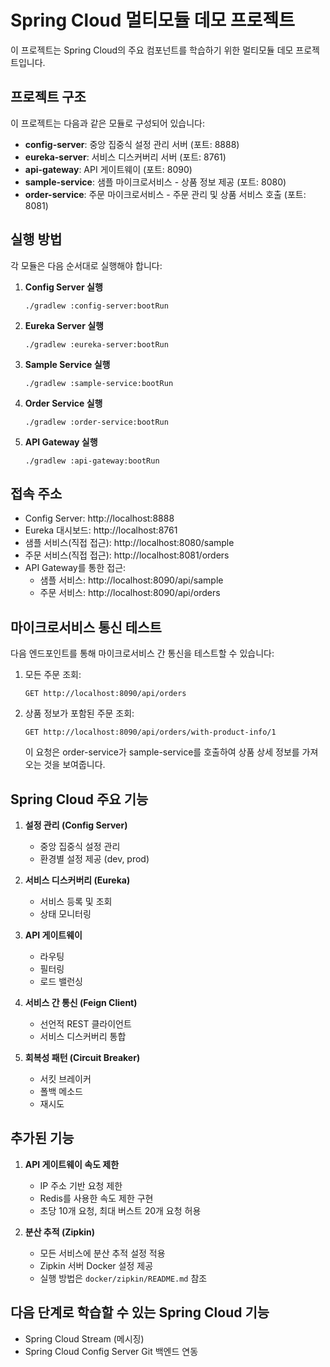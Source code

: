 # Spring Cloud 멀티모듈 데모 프로젝트

이 프로젝트는 Spring Cloud의 주요 컴포넌트를 학습하기 위한 멀티모듈 데모 프로젝트입니다.

## 프로젝트 구조

이 프로젝트는 다음과 같은 모듈로 구성되어 있습니다:

- **config-server**: 중앙 집중식 설정 관리 서버 (포트: 8888)
- **eureka-server**: 서비스 디스커버리 서버 (포트: 8761)
- **api-gateway**: API 게이트웨이 (포트: 8090)
- **sample-service**: 샘플 마이크로서비스 - 상품 정보 제공 (포트: 8080)
- **order-service**: 주문 마이크로서비스 - 주문 관리 및 상품 서비스 호출 (포트: 8081)

## 실행 방법

각 모듈은 다음 순서대로 실행해야 합니다:

1. **Config Server 실행**
   ```
   ./gradlew :config-server:bootRun
   ```

2. **Eureka Server 실행**
   ```
   ./gradlew :eureka-server:bootRun
   ```

3. **Sample Service 실행**
   ```
   ./gradlew :sample-service:bootRun
   ```

4. **Order Service 실행**
   ```
   ./gradlew :order-service:bootRun
   ```

5. **API Gateway 실행**
   ```
   ./gradlew :api-gateway:bootRun
   ```

## 접속 주소

- Config Server: http://localhost:8888
- Eureka 대시보드: http://localhost:8761
- 샘플 서비스(직접 접근): http://localhost:8080/sample
- 주문 서비스(직접 접근): http://localhost:8081/orders
- API Gateway를 통한 접근:
  - 샘플 서비스: http://localhost:8090/api/sample
  - 주문 서비스: http://localhost:8090/api/orders

## 마이크로서비스 통신 테스트

다음 엔드포인트를 통해 마이크로서비스 간 통신을 테스트할 수 있습니다:

1. 모든 주문 조회: 
   ```
   GET http://localhost:8090/api/orders
   ```

2. 상품 정보가 포함된 주문 조회:
   ```
   GET http://localhost:8090/api/orders/with-product-info/1
   ```
   이 요청은 order-service가 sample-service를 호출하여 상품 상세 정보를 가져오는 것을 보여줍니다.

## Spring Cloud 주요 기능

1. **설정 관리 (Config Server)**
   - 중앙 집중식 설정 관리
   - 환경별 설정 제공 (dev, prod)

2. **서비스 디스커버리 (Eureka)**
   - 서비스 등록 및 조회
   - 상태 모니터링

3. **API 게이트웨이**
   - 라우팅
   - 필터링
   - 로드 밸런싱

4. **서비스 간 통신 (Feign Client)**
   - 선언적 REST 클라이언트
   - 서비스 디스커버리 통합

5. **회복성 패턴 (Circuit Breaker)**
   - 서킷 브레이커
   - 폴백 메소드
   - 재시도

## 추가된 기능

1. **API 게이트웨이 속도 제한**
   - IP 주소 기반 요청 제한
   - Redis를 사용한 속도 제한 구현
   - 초당 10개 요청, 최대 버스트 20개 요청 허용

2. **분산 추적 (Zipkin)**
   - 모든 서비스에 분산 추적 설정 적용
   - Zipkin 서버 Docker 설정 제공
   - 실행 방법은 `docker/zipkin/README.md` 참조

## 다음 단계로 학습할 수 있는 Spring Cloud 기능

- Spring Cloud Stream (메시징)
- Spring Cloud Config Server Git 백엔드 연동
